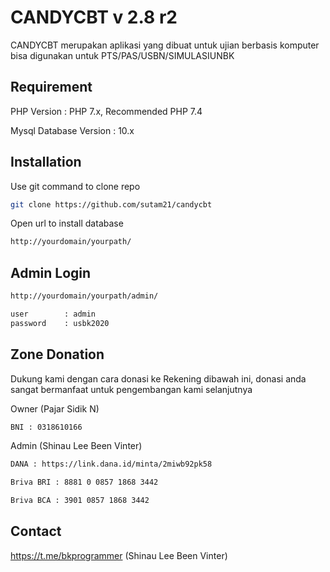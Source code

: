 # CANDYCBT v 2.8 r2
CANDYCBT merupakan aplikasi yang dibuat untuk ujian berbasis komputer
bisa digunakan untuk PTS/PAS/USBN/SIMULASIUNBK

## Requirement
PHP Version : PHP 7.x, Recommended PHP 7.4

Mysql Database Version : 10.x

## Installation

Use git command to clone repo

```bash
git clone https://github.com/sutam21/candycbt
```

Open url to install database
```bash
http://yourdomain/yourpath/
```

## Admin Login

```bash
http://yourdomain/yourpath/admin/

user		: admin
password	: usbk2020
```

## Zone Donation
Dukung kami dengan cara donasi ke Rekening dibawah ini, donasi anda sangat bermanfaat untuk pengembangan kami selanjutnya

Owner (Pajar Sidik N)
```bash
BNI : 0318610166
```

Admin (Shinau Lee Been Vinter)
```bash
DANA : https://link.dana.id/minta/2miwb92pk58

Briva BRI : 8881 0 0857 1868 3442

Briva BCA : 3901 0857 1868 3442
```

## Contact
https://t.me/bkprogrammer (Shinau Lee Been Vinter)
